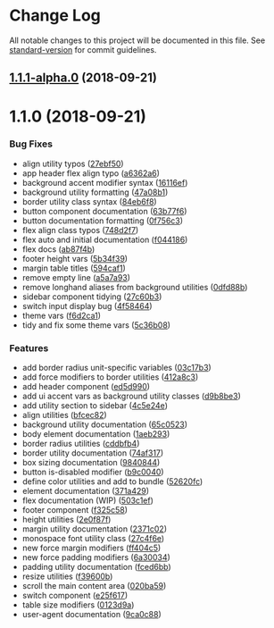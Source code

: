 # Change Log

All notable changes to this project will be documented in this file. See [standard-version](https://github.com/conventional-changelog/standard-version) for commit guidelines.

<a name="1.1.1-alpha.0"></a>
## [1.1.1-alpha.0](https://github.com/M-Willett/bemit-css/compare/v1.1.0...v1.1.1-alpha.0) (2018-09-21)



<a name="1.1.0"></a>
# 1.1.0 (2018-09-21)


### Bug Fixes

* align utility typos ([27ebf50](https://github.com/M-Willett/bemit-css/commit/27ebf50))
* app header flex align typo ([a6362a6](https://github.com/M-Willett/bemit-css/commit/a6362a6))
* background accent modifier syntax ([16116ef](https://github.com/M-Willett/bemit-css/commit/16116ef))
* background utility formatting ([47a08b1](https://github.com/M-Willett/bemit-css/commit/47a08b1))
* border utility class syntax ([84eb6f8](https://github.com/M-Willett/bemit-css/commit/84eb6f8))
* button component documentation ([63b77f6](https://github.com/M-Willett/bemit-css/commit/63b77f6))
* button documentation formatting ([0f756c3](https://github.com/M-Willett/bemit-css/commit/0f756c3))
* flex align class typos ([748d2f7](https://github.com/M-Willett/bemit-css/commit/748d2f7))
* flex auto and initial documentation ([f044186](https://github.com/M-Willett/bemit-css/commit/f044186))
* flex docs ([ab87f4b](https://github.com/M-Willett/bemit-css/commit/ab87f4b))
* footer height vars ([5b34f39](https://github.com/M-Willett/bemit-css/commit/5b34f39))
* margin table titles ([594caf1](https://github.com/M-Willett/bemit-css/commit/594caf1))
* remove empty line ([a5a7a93](https://github.com/M-Willett/bemit-css/commit/a5a7a93))
* remove longhand aliases from background utilities ([0dfd88b](https://github.com/M-Willett/bemit-css/commit/0dfd88b))
* sidebar component tidying ([27c60b3](https://github.com/M-Willett/bemit-css/commit/27c60b3))
* switch input display bug ([4f58464](https://github.com/M-Willett/bemit-css/commit/4f58464))
* theme vars ([f6d2ca1](https://github.com/M-Willett/bemit-css/commit/f6d2ca1))
* tidy and fix some theme vars ([5c36b08](https://github.com/M-Willett/bemit-css/commit/5c36b08))


### Features

* add border radius unit-specific variables ([03c17b3](https://github.com/M-Willett/bemit-css/commit/03c17b3))
* add force modifiers to border utilities ([412a8c3](https://github.com/M-Willett/bemit-css/commit/412a8c3))
* add header component ([ed5d990](https://github.com/M-Willett/bemit-css/commit/ed5d990))
* add ui accent vars as background utility classes ([d9b8be3](https://github.com/M-Willett/bemit-css/commit/d9b8be3))
* add utility section to sidebar ([4c5e24e](https://github.com/M-Willett/bemit-css/commit/4c5e24e))
* align utilities ([bfcec82](https://github.com/M-Willett/bemit-css/commit/bfcec82))
* background utility documentation ([65c0523](https://github.com/M-Willett/bemit-css/commit/65c0523))
* body element documentation ([1aeb293](https://github.com/M-Willett/bemit-css/commit/1aeb293))
* border radius utilities ([cddbfb4](https://github.com/M-Willett/bemit-css/commit/cddbfb4))
* border utility documentation ([74af317](https://github.com/M-Willett/bemit-css/commit/74af317))
* box sizing documentation ([9840844](https://github.com/M-Willett/bemit-css/commit/9840844))
* button is-disabled modifier ([b9c0040](https://github.com/M-Willett/bemit-css/commit/b9c0040))
* define color utilities and add to bundle ([52620fc](https://github.com/M-Willett/bemit-css/commit/52620fc))
* element documentation ([371a429](https://github.com/M-Willett/bemit-css/commit/371a429))
* flex documentation (WIP) ([503c1ef](https://github.com/M-Willett/bemit-css/commit/503c1ef))
* footer component ([f325c58](https://github.com/M-Willett/bemit-css/commit/f325c58))
* height utilities ([2e0f87f](https://github.com/M-Willett/bemit-css/commit/2e0f87f))
* margin utility documentation ([2371c02](https://github.com/M-Willett/bemit-css/commit/2371c02))
* monospace font utility class ([27c4f6e](https://github.com/M-Willett/bemit-css/commit/27c4f6e))
* new force margin modifiers ([ff404c5](https://github.com/M-Willett/bemit-css/commit/ff404c5))
* new force padding modifiers ([6a30034](https://github.com/M-Willett/bemit-css/commit/6a30034))
* padding utility documentation ([fced6bb](https://github.com/M-Willett/bemit-css/commit/fced6bb))
* resize utilities ([f39600b](https://github.com/M-Willett/bemit-css/commit/f39600b))
* scroll the main content area ([020ba59](https://github.com/M-Willett/bemit-css/commit/020ba59))
* switch component ([e25f617](https://github.com/M-Willett/bemit-css/commit/e25f617))
* table size modifiers ([0123d9a](https://github.com/M-Willett/bemit-css/commit/0123d9a))
* user-agent documentation ([9ca0c88](https://github.com/M-Willett/bemit-css/commit/9ca0c88))
